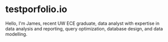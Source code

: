 # testporfolio.io
Hello, I'm James, recent UW ECE graduate, data analyst with expertise in data analysis and reporting, query optimization, database design, and data modelling.
